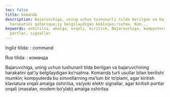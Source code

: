 ```yaml
---
toc: false
title: komanda
description: Bajaruvchiga, uning uchun tushunarli tilda berilgan va bajaruvchining
  harakatini qat&rsquo;iy belgilaydigan ko&lsquo;rsatma. Kom...
keywords: oshirilsa, amalga, orqali, kiritish, Bajaruvchiga, kompyuterda, modem, masalan,
  portlar, signallar
---
```


Ingliz tilida:
:   command

Rus tilida:
:   команда

Bajaruvchiga, uning uchun tushunarli tilda berilgan va bajaruvchining harakatini qat’iy belgilaydigan ko‘rsatma. Komanda turli usullar bilan berilishi mumkin; kompyuterda bu simvollarning ma’lum bir to‘plami, agar kiritish klaviatura orqali amalga oshirilsa, va/yoki elektr signallar, agar kiritish portlar orqali (masalan, modem bo‘ylab) amalga oshirilsa.